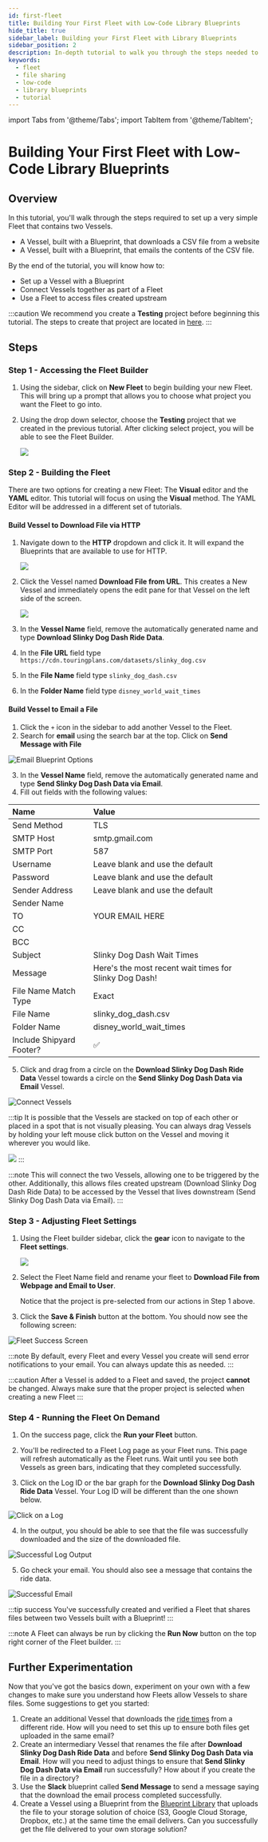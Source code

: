 ```yaml
---
id: first-fleet
title: Building Your First Fleet with Low-Code Library Blueprints
hide_title: true
sidebar_label: Building your First Fleet with Library Blueprints
sidebar_position: 2
description: In-depth tutorial to walk you through the steps needed to build your first Fleet with low-code Library Blueprints.
keywords:
  - fleet
  - file sharing
  - low-code
  - library blueprints
  - tutorial
---
```


import Tabs from '@theme/Tabs';
import TabItem from '@theme/TabItem';

# Building Your First Fleet with Low-Code Library Blueprints

## Overview

In this tutorial, you'll walk through the steps required to set up a very simple Fleet that contains two Vessels.

* A Vessel, built with a Blueprint, that downloads a CSV file from a website
* A Vessel, built with a Blueprint, that emails the contents of the CSV file. 

By the end of the tutorial, you will know how to:

* Set up a Vessel with a Blueprint
* Connect Vessels together as part of a Fleet
* Use a Fleet to access files created upstream

:::caution
We recommend you create a **Testing** project before beginning this tutorial. The steps to create that project are located in [here](first-project.md).
:::
## Steps

### Step 1 - Accessing the Fleet Builder

1. Using the sidebar, click on **New Fleet** to begin building your new Fleet. This will bring up a prompt that allows you to choose what project you want the Fleet to go into. 
2. Using the drop down selector, choose the **Testing** project that we created in the previous tutorial. After clicking select project, you will be able to see the Fleet Builder.

    ![](../.gitbook/assets/shipyard_2022_05_04_13_59_56.png)


### Step 2 - Building the Fleet

There are two options for creating a new Fleet: The **Visual** editor and the **YAML** editor. This tutorial will focus on using the **Visual** method. The YAML Editor will be addressed in a different set of tutorials.

#### Build Vessel to Download File via HTTP

1. Navigate down to the **HTTP** dropdown and click it. It will expand the Blueprints that are available to use for HTTP. 
   
   ![](../.gitbook/assets/shipyard_2022_05_04_16_35_45.png)

2. Click the Vessel named **Download File from URL**. This creates a New Vessel and immediately opens the edit pane for that Vessel on the left side of the screen.

    ![](../.gitbook/assets/shipyard_2022_05_04_14_13_02.png)

3. In the **Vessel Name** field, remove the automatically generated name and type **Download Slinky Dog Dash Ride Data**. 
4. In the **File URL** field type `https://cdn.touringplans.com/datasets/slinky_dog.csv`
5. In the **File Name** field type `slinky_dog_dash.csv`
6. In the **Folder Name** field type `disney_world_wait_times`

#### Build Vessel to Email a File

1.  Click the `+` icon in the sidebar to add another Vessel to the Fleet.
2.  Search for **email** using the search bar at the top. Click on **Send Message with File**

![Email Blueprint Options](../.gitbook/assets/shipyard_2022_01_11_17_35_14.png)

3. In the **Vessel Name** field, remove the automatically generated name and type **Send Slinky Dog Dash Data via Email**.
4. Fill out fields with the following values:

| Name | Value |
|:---|:---|
| Send Method | TLS |
| SMTP Host | smtp.gmail.com|
| SMTP Port |587 |
| Username | Leave blank and use the default |
| Password | Leave blank and use the default |
| Sender Address | Leave blank and use the default |
| Sender Name | |
| TO | YOUR EMAIL HERE |
| CC | |
| BCC | |
| Subject | Slinky Dog Dash Wait Times |
| Message | Here's the most recent wait times for Slinky Dog Dash! |
| File Name Match Type | Exact|
| File Name | slinky_dog_dash.csv |
| Folder Name | disney_world_wait_times |
| Include Shipyard Footer? | ✅|

5. Click and drag from a circle on the **Download Slinky Dog Dash Ride Data** Vessel towards a circle on the **Send Slinky Dog Dash Data via Email** Vessel. 

![Connect Vessels](../gitbook/assets/../../.gitbook/assets/connecting_vessels.gif)

:::tip
It is possible that the Vessels are stacked on top of each other or placed in a spot that is not visually pleasing. You can always drag Vessels by holding your left mouse click button on the Vessel and moving it wherever you would like.

![](../.gitbook/assets/moving_vessels_around.gif)
:::


:::note
This will connect the two Vessels, allowing one to be triggered by the other. Additionally, this allows files created upstream (Download Slinky Dog Dash Ride Data) to be accessed by the Vessel that lives downstream (Send Slinky Dog Dash Data via Email).
:::



### Step 3 - Adjusting Fleet Settings

1. Using the Fleet builder sidebar, click the **gear** icon to navigate to the **Fleet settings**.
    
    ![](../.gitbook/assets/shipyard_2022_05_12_11_04_46.png)

2. Select the Fleet Name field and rename your fleet to **Download File from Webpage and Email to User**. 
   
   Notice that the project is pre-selected from our actions in Step 1 above. 
3. Click the **Save & Finish** button at the bottom. You should now see the following screen:

![Fleet Success Screen](../.gitbook/assets/shipyard_2023_01_10_09_36_38.png)

:::note
By default, every Fleet and every Vessel you create will send error notifications to your email. You can always update this as needed.
:::

:::caution
After a Vessel is added to a Fleet and saved, the project **cannot** be changed. Always make sure that the proper project is selected when creating a new Fleet
:::


### Step 4 - Running the Fleet On Demand

1. On the success page, click the **Run your Fleet** button.

2. You'll be redirected to a Fleet Log page as your Fleet runs. This page will refresh automatically as the Fleet runs. Wait until you see both Vessels as green bars, indicating that they completed successfully.

3. Click on the Log ID or the bar graph for the **Download Slinky Dog Dash Ride Data** Vessel. Your Log ID will be different than the one shown below.

![Click on a Log](../.gitbook/assets/shipyard_2023_01_10_09_38_39.png)

4. In the output, you should be able to see that the file was successfully downloaded and the size of the downloaded file. 

![Successful Log Output](../.gitbook/assets/shipyard_2023_01_10_09_39_49.png)

5. Go check your email. You should also see a message that contains the ride data.

![Successful Email](../.gitbook/assets/shipyard_2022_05_04_16_30_10.png)

:::tip success
You've successfully created and verified a Fleet that shares files between two Vessels built with a Blueprint!
:::

:::note
A Fleet can always be run by clicking the **Run Now** button on the top right corner of the Fleet builder. 
:::



## Further Experimentation

Now that you've got the basics down, experiment on your own with a few changes to make sure you understand how Fleets allow Vessels to share files. Some suggestions to get you started:

1. Create an additional Vessel that downloads the [ride times](https://touringplans.com/walt-disney-world/crowd-calendar#DataSets) from a different ride. How will you need to set this up to ensure both files get uploaded in the same email?
2. Create an intermediary Vessel that renames the file after **Download Slinky Dog Dash Ride Data** and before **Send Slinky Dog Dash Data via Email**. How will you need to adjust things to ensure that **Send Slinky Dog Dash Data via Email** run successfully? How about if you create the file in a directory? 
3. Use the **Slack** blueprint called **Send Message** to send a message saying that the download the email process completed successfully.
4. Create a Vessel using a Blueprint from the [Blueprint Library](../reference/blueprints/blueprint-library/blueprint-library-overview.md) that uploads the file to your storage solution of choice \(S3, Google Cloud Storage, Dropbox, etc.\) at the same time the email delivers. Can you successfully get the file delivered to your own storage solution?
